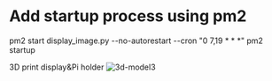 # Add startup process using pm2

pm2 start display_image.py --no-autorestart --cron "0 7,19 * * *"
pm2 startup

3D print display&Pi holder 
![3d-model3](https://user-images.githubusercontent.com/85778625/137439738-7db5fb23-6876-4182-80c1-22562b4bd683.JPG)





